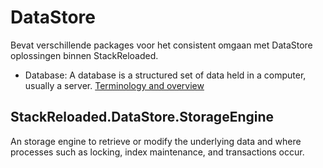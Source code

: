 # DataStore
Bevat verschillende packages voor het consistent omgaan met DataStore oplossingen binnen StackReloaded.

- Database: A database is a structured set of data held in a computer, usually a server. [Terminology and overview](https://en.wikipedia.org/wiki/Database#Terminology_and_overview)

## StackReloaded.DataStore.StorageEngine
An storage engine to retrieve or modify the underlying data and where processes such as locking, index maintenance, and transactions occur.
